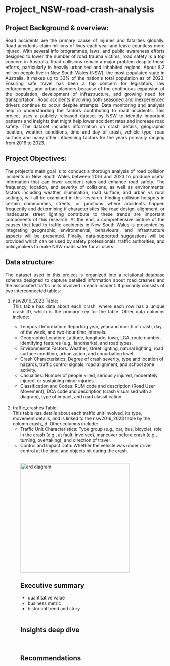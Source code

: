 # Project_NSW-road-crash-analysis

##  Project Background & overview: 
<p align="justify"> 
Road accidents are the primary cause of injuries and fatalities globally. Road accidents claim millions of lives each year and leave countless more injured. With several info programmes, laws, and public awareness efforts designed to lower the number of road trauma victims, road safety is a top concern in Australia. Road collisions remain a major problem despite these efforts, particularly in heavily urbanised and inhabited regions. About 8.2 million people live in New South Wales (NSW), the most populated state in Australia. It makes up to 33% of the nation's total population as of 2023. Ensuring safe travel has been a top concern for legislators, law enforcement, and urban planners because of the continuous expansion of the population, development of infrastructure, and growing need for transportation. Road accidents involving both seasoned and inexperienced drivers continue to occur despite attempts. Data monitoring and analysis help in understanding the factors contributing to road accidents. This project uses a publicly released dataset by NSW to identify important patterns and insights that might help lower accident rates and increase road safety. The dataset includes information on crash details, geographic location, weather conditions, time and day of crash, vehicle type, road surface and many other influencing factors for the years primarily ranging from 2016 to 2023. </p>


## Project Objectives:
<p align="justify"> The project's main goal is to conduct a thorough analysis of road collision incidents in New South Wales between 2016 and 2023 to produce useful information that can lower accident rates and enhance road safety. The frequency, location, and severity of collisions, as well as environmental factors including weather, illumination, road surface, and urban vs rural settings, will all be examined in this research. Finding collision hotspots in certain communities, streets, or junctions where accidents happen frequently and determining if characteristics like road design, alignment, or inadequate street lighting contribute to these trends are important components of this research. At the end, a comprehensive picture of the causes that lead to traffic accidents in New South Wales is presented by integrating geographic, environmental, behavioural, and infrastructure aspects will be presented. Finally, data-supported suggestions will be provided which can be used by safety professionals, traffic authorities, and policymakers to make NSW roads safer for all users.
</p> 

## Data structure:
<p align="justify">
The dataset used in this project is organized into a relational database schema designed to capture detailed information about road crashes and the associated traffic units involved in each incident. It primarily consists of two interconnected tables: </p>
<ol>
  <li><p align="justify">
    nsw2016_2023 Table: <br>
  This table has data about each crash, where each row has a unique crash ID, which is the primary key for the table. Other data columns include:
    <ul>
<li>Temporal Information: Reporting year, year and month of crash, day of the week, and two-hour time intervals.</li>
<li>Geographic Location: Latitude, longitude, town, LGA, route number, identifying features (e.g., landmarks), and road types.</li>
<li>Environmental Factors: Weather, street lighting, natural lighting, road surface condition, urbanization, and conurbation level.</li>
<li>Crash Characteristics: Degree of crash severity, type and location of hazards, traffic control signals, road alignment, and school zone activity.</li>
<li>Casualties: Number of people killed, seriously injured, moderately injured, or sustaining minor injuries.</li>
<li>Classification and Codes: RUM code and description (Road User Movement), DCA code and description (crash visualised with a diagram), type of impact, and road classification.</li></ul><br>
<li>
    traffic_crashes Table: <br>   
  This table has details about each traffic unit involved, its type, movement details, and is linked to the nsw2016_2023 table by the column crash_id. Other columns include:
    <ul>
<li>Traffic Unit Characteristics: Type group (e.g., car, bus, bicycle), role in the crash (e.g., at fault, involved), maneuver before crash (e.g., turning, overtaking), and direction of travel.</li>
<li>Control and Impact Data: Whether the vehicle was under driver control at the time, and objects hit during the crash.</li> </p>

<br> 
<img width="344" alt="erd diagram" src="https://github.com/user-attachments/assets/b2ce363e-61f2-4415-bfa6-7eb6cdf77c71" /> 


## Executive summary
- quantitative value
- business metric
- historical trend and story
<br>

## Insights deep dive
<br>

## Recommendations
<br>
